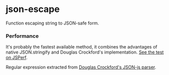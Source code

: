 json-escape
===========

Function escaping string to JSON-safe form.

### Performance ###
It's probably the fastest available method, it combines the advantages of native JSON.stringify and Douglas Crockford's implementation. [See the test on JSPerf](http://jsperf.com/json-stringify-vs-json-escape).


Regular expression extracted from [Douglas Crockford's JSON-js parser](https://github.com/douglascrockford/JSON-js/).
